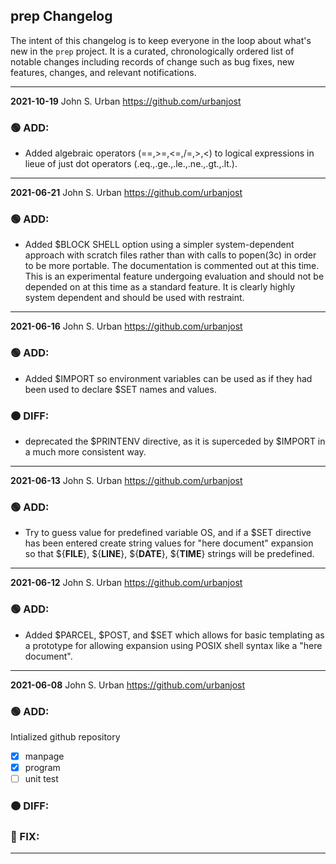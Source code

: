 ## prep Changelog

The intent of this changelog is to keep everyone in the loop about
what's new in the `prep` project. It is a curated, chronologically ordered
list of notable changes including records of change such as bug fixes,
new features, changes, and relevant notifications.

---
**2021-10-19**  John S. Urban <https://github.com/urbanjost>

### :green_circle: ADD:

  + Added algebraic operators (==,>=,<=,/=,>,<) to logical expressions
    in lieue of just dot operators (.eq.,.ge.,.le.,.ne.,.gt.,.lt.).
---
**2021-06-21**  John S. Urban <https://github.com/urbanjost>

### :green_circle: ADD:

  + Added $BLOCK SHELL option using a simpler system-dependent approach
    with scratch files rather than with calls to popen(3c) in order to be
    more portable. The documentation is commented out at this time. This
    is an experimental feature undergoing evaluation and should not be
    depended on at this time as a standard feature. It is clearly highly
    system dependent and should be used with restraint.

---
**2021-06-16**  John S. Urban <https://github.com/urbanjost>

### :green_circle: ADD:

  + Added $IMPORT so environment variables can be used as if they had been
    used to declare $SET names and values.                                

### :orange_circle: DIFF:
  + deprecated the $PRINTENV directive, as it is superceded by $IMPORT in
    a much more consistent way.
---
**2021-06-13**  John S. Urban <https://github.com/urbanjost>

### :green_circle: ADD:

  + Try to guess value for predefined variable OS, and if a $SET directive
    has been entered create string values for "here document" expansion so
    that ${__FILE__}, ${__LINE__}, ${__DATE__}, ${__TIME__} strings will
    be predefined.
---
**2021-06-12**  John S. Urban <https://github.com/urbanjost>

### :green_circle: ADD:

  + Added $PARCEL, $POST, and $SET which allows for basic templating
    as a prototype for allowing expansion using POSIX shell syntax
    like a "here document".
---
**2021-06-08**  John S. Urban <https://github.com/urbanjost>

### :green_circle: ADD:

Intialized github repository

   - [x] manpage
   - [x] program
   - [ ] unit test
### :orange_circle: DIFF:
### :red_circle: FIX:
---

<!--
-->
